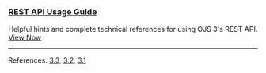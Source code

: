 
### [REST API Usage Guide](/dev/api)

Helpful hints and complete technical references for using OJS 3's REST API. [View Now](/dev/api)

---

References: [3.3](/dev/api/ojs/3.3), [3.2](/dev/api/ojs/3.2), [3.1](/dev/api/ojs/3.1)